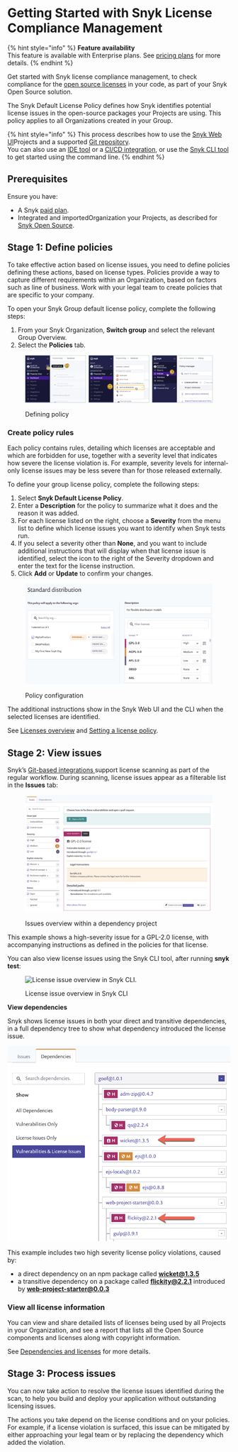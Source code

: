 # Getting Started with Snyk License Compliance Management

{% hint style="info" %}
**Feature availability**\
This feature is available with Enterprise plans. See [pricing plans](https://snyk.io/plans/) for more details.
{% endhint %}

Get started with Snyk license compliance management, to check compliance for the [open source licenses](https://snyk.io/learn/open-source-licenses/) in your code, as part of your Snyk Open Source solution.

The Snyk Default License Policy defines how Snyk identifies potential license issues in the open-source packages your Projects are using. This policy applies to all Organizations created in your Group.

{% hint style="info" %}
This process describes how to use the [Snyk Web UI](../../../getting-started/getting-started-with-the-snyk-web-ui.md)Projects and a supported [Git repository](../../../integrations/git-repository-scm-integrations/).\
You can also use an [IDE tool](../../../integrations/ide-tools/) or a [CI/CD integration](../../../integrations/ci-cd-integrations/), or use the [Snyk CLI tool](../../../snyk-cli/) to get started using the command line.
{% endhint %}

## **Prerequisites**

Ensure you have:

* A Snyk [paid plan](https://snyk.io/plans/).
* Integrated and importedOrganization your Projects, as described for [Snyk Open Source](../getting-started-snyk-open-source.md).

## **Stage 1: Define policies**

To take effective action based on license issues, you need to define policies defining these actions, based on license types. Policies provide a way to capture different requirements within an Organization, based on factors such as line of business. Work with your legal team to create policies that are specific to your company.

To open your Snyk Group default license policy, complete the following steps:

1. From your Snyk Organization, **Switch group** and select the relevant Group Overview.
2. Select the **Policies** tab.

<figure><img src="../../../.gitbook/assets/polices4license_mgmt-03oct2022.png" alt="Defining policy."><figcaption><p>Defining policy</p></figcaption></figure>

### Create policy rules

Each policy contains rules, detailing which licenses are acceptable and which are forbidden for use, together with a severity level that indicates how severe the license violation is. For example, severity levels for internal-only license issues may be less severe than for those released externally.

To define your group license policy, complete the following steps:

1. Select **Snyk Default License Policy**.
2. Enter a **Description** for the policy to summarize what it does and the reason it was added.
3. For each license listed on the right, choose a **Severity** from the menu list to define which license issues you want to identify when Snyk tests run.
4. If you select a severity other than **None**, and you want to include additional instructions that will display when that license issue is identified, select the icon to the right of the Severity dropdown and enter the text for the license instruction.
5. Click **Add** or **Update** to confirm your changes.

<figure><img src="../../../.gitbook/assets/license-policy.png" alt="Policy configuration."><figcaption><p>Policy configuration</p></figcaption></figure>

The additional instructions show in the Snyk Web UI and the CLI when the selected licenses are identified.

See [Licenses overview](./) and [Setting a license policy](../../../manage-issues/policies/license-policies/create-a-license-policy-and-rules.md).

## Stage 2: View issues

Snyk’s [Git-based integrations ](../../../integrations/git-repository-scm-integrations/)support license scanning as part of the regular workflow. During scanning, license issues appear as a filterable list in the **Issues** tab:

<figure><img src="../../../.gitbook/assets/image3 (1) (2).png" alt="Issues overview within a dependency project."><figcaption><p>Issues overview within a dependency project</p></figcaption></figure>

This example shows a high-severity issue for a GPL-2.0 license, with accompanying instructions as defined in the policies for that license.

You can also view license issues using the Snyk CLI tool, after running **snyk test**:

<figure><img src="../../../.gitbook/assets/image2-1-.png" alt="License issue overview in Snyk CLI."><figcaption><p>License issue overview in Snyk CLI</p></figcaption></figure>

**View dependencies**

Snyk shows license issues in both your direct and transitive dependencies, in a full dependency tree to show what dependency introduced the license issue.

![Dependencies overview within a dependency project](<../../../.gitbook/assets/image4 (1).png>)

This example includes two high severity license policy violations, caused by:

* a direct dependency on an npm package called **wicket@1.3.5**
* a transitive dependency on a package called **flickity@2.2.1** introduced by **web-project-starter@0.0.3**

### **View all license information**

You can view and share detailed lists of licenses being used by all Projects in your Organization, and see a report that lists all the Open Source components and licenses along with copyright information.

See [Dependencies and licenses](../../../manage-issues/dependencies-and-licenses/) for more details.

## **Stage 3: Process issues**

You can now take action to resolve the license issues identified during the scan, to help you build and deploy your application without outstanding licensing issues.

The actions you take depend on the license conditions and on your policies. For example, if a license violation is surfaced, this issue can be mitigated by either approaching your legal team or by replacing the dependency which added the violation.
